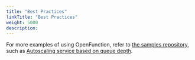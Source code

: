```yaml
---
title: "Best Practices"
linkTitle: "Best Practices"
weight: 5000
description:
---
```

For more examples of using OpenFunction, refer to [the samples repository](https://github.com/OpenFunction/samples), such as [Autoscaling service based on queue depth](https://github.com/OpenFunction/samples/blob/main/functions/async/pubsub/README.md).
